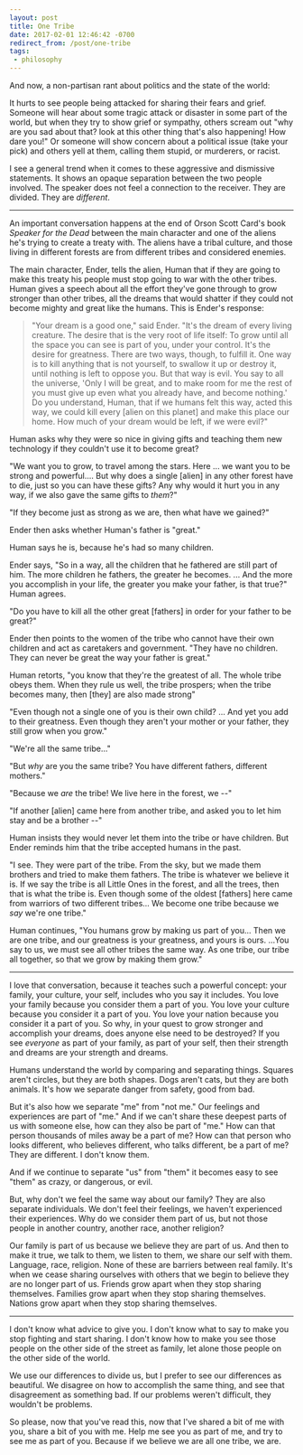 ```yaml
---
layout: post
title: One Tribe
date: 2017-02-01 12:46:42 -0700
redirect_from: /post/one-tribe
tags:
 - philosophy
---
```


And now, a non-partisan rant about politics and the state of the world:

It hurts to see people being attacked for sharing their fears and grief. Someone will hear about some tragic attack or disaster in some part of the world, but when they try to show grief or sympathy, others scream out "why are you sad about that? look at this other thing that's also happening! How dare you!" Or someone will show concern about a political issue (take your pick) and others yell at them, calling them stupid, or murderers, or racist.

I see a general trend when it comes to these aggressive and dismissive statements. It shows an opaque separation between the two people involved. The speaker does not feel a connection to the receiver. They are divided. They are *different*.

---

An important conversation happens at the end of Orson Scott Card's book *Speaker for the Dead* between the main character and one of the aliens he's trying to create a treaty with. The aliens have a tribal culture, and those living in different forests are from different tribes and considered enemies.

The main character, Ender, tells the alien, Human that if they are going to make this treaty his people must stop going to war with the other tribes. Human gives a speech about all the effort they've gone through to grow stronger than other tribes, all the dreams that would shatter if they could not become mighty and great like the humans. This is Ender's response:

> "Your dream is a good one," said Ender. "It's the dream of every living creature. The desire that is the very root of life itself: To grow until all the space you can see is part of you, under your control. It's the desire for greatness. There are two ways, though, to fulfill it. One way is to kill anything that is not yourself, to swallow it up or destroy it, until nothing is left to oppose you. But that way is evil. You say to all the universe, 'Only I will be great, and to make room for me the rest of you must give up even what you already have, and become nothing.' Do you understand, Human, that if we humans felt this way, acted this way, we could kill every [alien on this planet] and make this place our home. How much of your dream would be left, if we were evil?"

Human asks why they were so nice in giving gifts and teaching them new technology if they couldn't use it to become great?

"We want you to grow, to travel among the stars. Here ... we want you to be strong and powerful.... But why does a single [alien] in any other forest have to die, just so you can have these gifts? Any why would it hurt you in any way, if we also gave the same gifts to *them*?"

"If they become just as strong as we are, then what have we gained?"

Ender then asks whether Human's father is "great."

Human says he is, because he's had so many children.

Ender says, "So in a way, all the children that he fathered are still part of him. The more children he fathers, the greater he becomes. ... And the more you accomplish in your life, the greater you make your father, is that true?" Human agrees.

"Do you have to kill all the other great [fathers] in order for your father to be great?"

Ender then points to the women of the tribe who cannot have their own children and act as caretakers and government. "They have no children. They can never be great the way your father is great."

Human retorts, "you know that they're the greatest of all. The whole tribe obeys them. When they rule us well, the tribe prospers; when the tribe becomes many, then [they] are also made strong"

"Even though not a single one of you is their own child? ... And yet you add to their greatness. Even though they aren't your mother or your father, they still grow when you grow."

"We're all the same tribe..."

"But *why* are you the same tribe? You have different fathers, different mothers."

"Because we *are* the tribe! We live here in the forest, we --"

"If another [alien] came here from another tribe, and asked you to let him stay and be a brother --"

Human insists they would never let them into the tribe or have children. But Ender reminds him that the tribe accepted humans in the past.

"I see. They were part of the tribe. From the sky, but we made them brothers and tried to make them fathers. The tribe is whatever we believe it is. If we say the tribe is all Little Ones in the forest, and all the trees, then that is what the tribe is. Even though some of the oldest [fathers] here came from warriors of two different tribes... We become one tribe because we *say* we're one tribe."

Human continues, "You humans grow by making us part of you... Then we are one tribe, and our greatness is your greatness, and yours is ours. ...You say to us, we must see all other tribes the same way. As one tribe, our tribe all together, so that we grow by making them grow."

---

I love that conversation, because it teaches such a powerful concept: your family, your culture, your self, includes who you say it includes. You love your family because you consider them a part of you. You love your culture because you consider it a part of you. You love your nation because you consider it a part of you. So why, in your quest to grow stronger and accomplish your dreams, does anyone else need to be destroyed? If you see *everyone* as part of your family, as part of your self, then their strength and dreams are your strength and dreams.

Humans understand the world by comparing and separating things. Squares aren't circles, but they are both shapes. Dogs aren't cats, but they are both animals. It's how we separate danger from safety, good from bad.

But it's also how we separate "me" from "not me." Our feelings and experiences are part of "me." And if we can't share these deepest parts of us with someone else, how can they also be part of "me." How can that person thousands of miles away be a part of me? How can that person who looks different, who believes different, who talks different, be a part of me? They are different. I don't know them.

And if we continue to separate "us" from "them" it becomes easy to see "them" as crazy, or dangerous, or evil.

But, why don't we feel the same way about our family? They are also separate individuals. We don't feel their feelings, we haven't experienced their experiences. Why do we consider them part of us, but not those people in another country, another race, another religion?

Our family is part of us because we believe they are part of us. And then to make it true, we talk to them, we listen to them, we share our self with them. Language, race, religion. None of these are barriers between real family. It's when we cease sharing ourselves with others that we begin to believe they are no longer part of us. Friends grow apart when they stop sharing themselves. Families grow apart when they stop sharing themselves. Nations grow apart when they stop sharing themselves.

---

I don't know what advice to give you. I don't know what to say to make you stop fighting and start sharing. I don't know how to make you see those people on the other side of the street as family, let alone those people on the other side of the world.

We use our differences to divide us, but I prefer to see our differences as beautiful. We disagree on how to accomplish the same thing, and see that disagreement as something bad. If our problems weren't difficult, they wouldn't be problems.

So please, now that you've read this, now that I've shared a bit of me with you, share a bit of you with me. Help me see you as part of me, and try to see me as part of you. Because if we believe we are all one tribe, we are.
